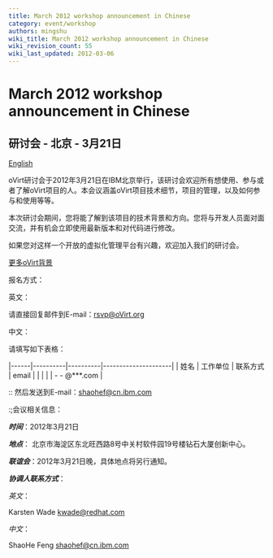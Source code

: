 ```yaml
---
title: March 2012 workshop announcement in Chinese
category: event/workshop
authors: mingshu
wiki_title: March 2012 workshop announcement in Chinese
wiki_revision_count: 55
wiki_last_updated: 2012-03-06
---
```


# March 2012 workshop announcement in Chinese

## 研讨会 - 北京 - 3月21日

[English](http://www.ovirt.org/2012/02/03/ovirt-beijing-workshop/)

oVirt研讨会于2012年3月21日在IBM北京举行，该研讨会欢迎所有想使用、参与或者了解oVirt项目的人。本会议涵盖oVirt项目技术细节，项目的管理，以及如何参与和使用等等。

本次研讨会期间，您将能了解到该项目的技术背景和方向。您将与开发人员面对面交流，并有机会立即使用最新版本和对代码进行修改。

如果您对这样一个开放的虚拟化管理平台有兴趣，欢迎加入我们的研讨会。

[更多oVirt背景](http://ovirt.org/wiki/OVirt_home_in_Chinese)

报名方式：  

英文：

请直接回复邮件到E-mail：rsvp@oVirt.org

中文：

请填写如下表格：

|------|----------|----------|---------------------|
| 姓名 | 工作单位 | 联系方式 | email               |
|      |          |          | -   -   @\*\*\*.com |

:: 然后发送到E-mail：shaohef@cn.ibm.com

:;会议相关信息：

***时间***：2012年3月21日

***地点***： 北京市海淀区东北旺西路8号中关村软件园19号楼钻石大厦创新中心。

***联谊会***：2012年3月21日晚，具体地点将另行通知。

***协调人联系方式***：

*英文*：

Karsten Wade kwade@redhat.com

*中文*：

ShaoHe Feng shaohef@cn.ibm.com
